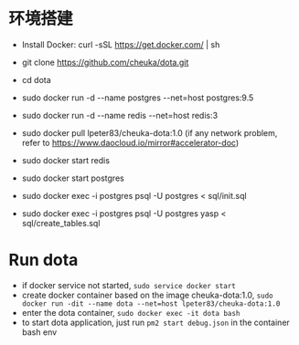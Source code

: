 # 环境搭建

- Install Docker: curl -sSL https://get.docker.com/ | sh
- git clone https://github.com/cheuka/dota.git
- cd dota
- sudo docker run -d --name postgres --net=host postgres:9.5
- sudo docker run -d --name redis --net=host redis:3
- sudo docker pull lpeter83/cheuka-dota:1.0  (if any network problem, refer to https://www.daocloud.io/mirror#accelerator-doc)

- sudo docker start redis 
- sudo docker start postgres

- sudo docker exec -i postgres psql -U postgres < sql/init.sql
- sudo docker exec -i postgres psql -U postgres yasp < sql/create_tables.sql


# Run dota

- if docker service not started, ```sudo service docker start```
- create docker container based on the image cheuka-dota:1.0,  ```sudo docker run -dit --name dota --net=host lpeter83/cheuka-dota:1.0```
- enter the dota container, ```sudo docker exec -it dota bash```
- to start dota application, just run ```pm2 start debug.json``` in the container bash env
